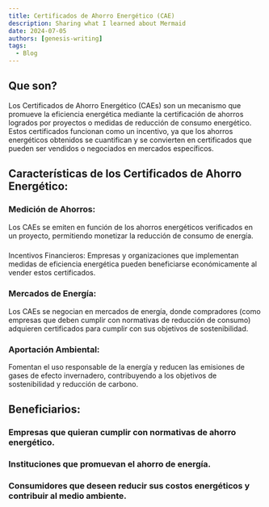 ```yaml
---
title: Certificados de Ahorro Energético (CAE)
description: Sharing what I learned about Mermaid
date: 2024-07-05
authors: [genesis-writing]
tags:
  - Blog
---
```

<!-- :material-leaf:{ style="display: flex; justify-content: center;  font-size: 66px; color: green;" } -->



##  Que son?
<!-- more -->


Los Certificados de Ahorro Energético (CAEs) son un mecanismo que promueve la eficiencia energética mediante la certificación de ahorros logrados por proyectos o medidas de reducción de consumo energético. Estos certificados funcionan como un incentivo, ya que los ahorros energéticos obtenidos se cuantifican y se convierten en certificados que pueden ser vendidos o negociados en mercados específicos.

## Características de los Certificados de Ahorro Energético:
### Medición de Ahorros: 
Los CAEs se emiten en función de los ahorros energéticos verificados en un proyecto, permitiendo monetizar la reducción de consumo de energía.
### 
Incentivos Financieros: Empresas y organizaciones que implementan medidas de eficiencia energética pueden beneficiarse económicamente al vender estos certificados.
### Mercados de Energía: 
Los CAEs se negocian en mercados de energía, donde compradores (como empresas que deben cumplir con normativas de reducción de consumo) adquieren certificados para cumplir con sus objetivos de sostenibilidad.
### Aportación Ambiental: 
Fomentan el uso responsable de la energía y reducen las emisiones de gases de efecto invernadero, contribuyendo a los objetivos de sostenibilidad y reducción de carbono.
## Beneficiarios:
### Empresas que quieran cumplir con normativas de ahorro energético.
### Instituciones que promuevan el ahorro de energía.
### Consumidores que deseen reducir sus costos energéticos y contribuir al medio ambiente.

